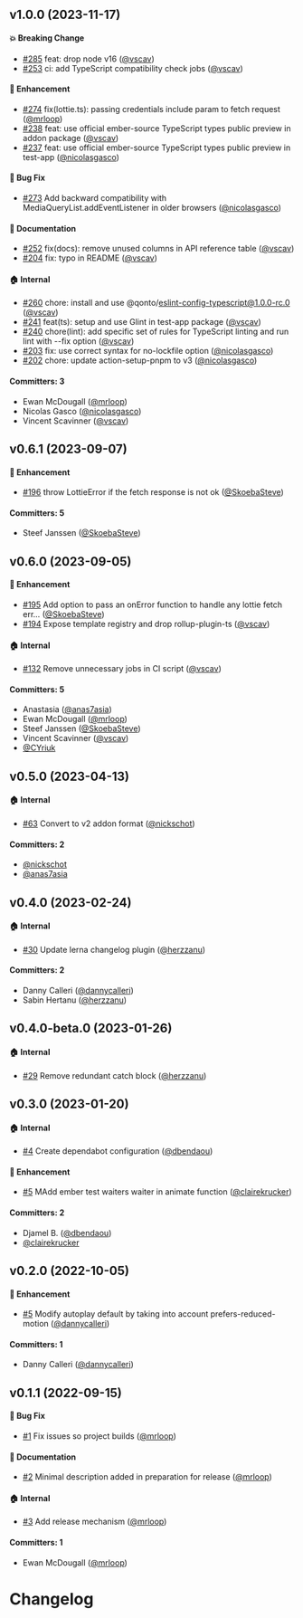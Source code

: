 

## v1.0.0 (2023-11-17)

#### :boom: Breaking Change
* [#285](https://github.com/qonto/ember-lottie/pull/285) feat: drop node v16 ([@vscav](https://github.com/vscav))
* [#253](https://github.com/qonto/ember-lottie/pull/253) ci: add TypeScript compatibility check jobs ([@vscav](https://github.com/vscav))

#### :rocket: Enhancement
* [#274](https://github.com/qonto/ember-lottie/pull/274) fix(lottie.ts): passing credentials include param to fetch request ([@mrloop](https://github.com/mrloop))
* [#238](https://github.com/qonto/ember-lottie/pull/238) feat: use official ember-source TypeScript types public preview in addon package ([@vscav](https://github.com/vscav))
* [#237](https://github.com/qonto/ember-lottie/pull/237) feat: use official ember-source TypeScript types public preview in test-app ([@nicolasgasco](https://github.com/nicolasgasco))

#### :bug: Bug Fix
* [#273](https://github.com/qonto/ember-lottie/pull/273) Add backward compatibility with MediaQueryList.addEventListener in older browsers ([@nicolasgasco](https://github.com/nicolasgasco))

#### :memo: Documentation
* [#252](https://github.com/qonto/ember-lottie/pull/252) fix(docs): remove unused columns in API reference table ([@vscav](https://github.com/vscav))
* [#204](https://github.com/qonto/ember-lottie/pull/204) fix: typo in README ([@vscav](https://github.com/vscav))

#### :house: Internal
* [#260](https://github.com/qonto/ember-lottie/pull/260) chore: install and use @qonto/eslint-config-typescript@1.0.0-rc.0 ([@vscav](https://github.com/vscav))
* [#241](https://github.com/qonto/ember-lottie/pull/241) feat(ts): setup and use Glint in test-app package ([@vscav](https://github.com/vscav))
* [#240](https://github.com/qonto/ember-lottie/pull/240) chore(lint): add specific set of rules for TypeScript linting and run lint with --fix option ([@vscav](https://github.com/vscav))
* [#203](https://github.com/qonto/ember-lottie/pull/203) fix: use correct syntax for no-lockfile option ([@nicolasgasco](https://github.com/nicolasgasco))
* [#202](https://github.com/qonto/ember-lottie/pull/202) chore: update action-setup-pnpm to v3 ([@nicolasgasco](https://github.com/nicolasgasco))

#### Committers: 3
- Ewan McDougall ([@mrloop](https://github.com/mrloop))
- Nicolas Gasco ([@nicolasgasco](https://github.com/nicolasgasco))
- Vincent Scavinner ([@vscav](https://github.com/vscav))


## v0.6.1 (2023-09-07)

#### :rocket: Enhancement
* [#196](https://github.com/qonto/ember-lottie/pull/196) throw LottieError if the fetch response is not ok ([@SkoebaSteve](https://github.com/SkoebaSteve))

#### Committers: 5
- Steef Janssen ([@SkoebaSteve](https://github.com/SkoebaSteve))

## v0.6.0 (2023-09-05)

#### :rocket: Enhancement
* [#195](https://github.com/qonto/ember-lottie/pull/195) Add option to pass an onError function to handle any lottie fetch err… ([@SkoebaSteve](https://github.com/SkoebaSteve))
* [#194](https://github.com/qonto/ember-lottie/pull/194) Expose template registry and drop rollup-plugin-ts ([@vscav](https://github.com/vscav))

#### :house: Internal
* [#132](https://github.com/qonto/ember-lottie/pull/132) Remove unnecessary jobs in CI script ([@vscav](https://github.com/vscav))

#### Committers: 5
- Anastasia ([@anas7asia](https://github.com/anas7asia))
- Ewan McDougall ([@mrloop](https://github.com/mrloop))
- Steef Janssen ([@SkoebaSteve](https://github.com/SkoebaSteve))
- Vincent Scavinner ([@vscav](https://github.com/vscav))
- [@CYriuk](https://github.com/CYriuk)


## v0.5.0 (2023-04-13)

#### :house: Internal

- [#63](https://github.com/qonto/ember-lottie/pull/63) Convert to v2 addon format ([@nickschot](https://github.com/nickschot))

#### Committers: 2

- [@nickschot](https://github.com/nickschot)
- [@anas7asia](https://github.com/anas7asia)

## v0.4.0 (2023-02-24)

#### :house: Internal

- [#30](https://github.com/qonto/ember-lottie/pull/30) Update lerna changelog plugin ([@herzzanu](https://github.com/herzzanu))

#### Committers: 2

- Danny Calleri ([@dannycalleri](https://github.com/dannycalleri))
- Sabin Hertanu ([@herzzanu](https://github.com/herzzanu))

## v0.4.0-beta.0 (2023-01-26)

#### :house: Internal

- [#29](https://github.com/qonto/ember-lottie/pull/29) Remove redundant catch block ([@herzzanu](https://github.com/herzzanu))

## v0.3.0 (2023-01-20)

#### :house: Internal

- [#4](https://github.com/qonto/ember-lottie/pull/4) Create dependabot configuration ([@dbendaou](https://github.com/dbendaou))

#### :rocket: Enhancement

- [#5](https://github.com/qonto/ember-lottie/pull/21) MAdd ember test waiters waiter in animate function ([@clairekrucker](https://github.com/clairekrucker))

#### Committers: 2

- Djamel B. ([@dbendaou](https://github.com/dbendaou))
- [@clairekrucker](https://github.com/clairekrucker)

## v0.2.0 (2022-10-05)

#### :rocket: Enhancement

- [#5](https://github.com/qonto/ember-lottie/pull/5) Modify autoplay default by taking into account prefers-reduced-motion ([@dannycalleri](https://github.com/dannycalleri))

#### Committers: 1

- Danny Calleri ([@dannycalleri](https://github.com/dannycalleri))

## v0.1.1 (2022-09-15)

#### :bug: Bug Fix

- [#1](https://github.com/qonto/ember-lottie/pull/1) Fix issues so project builds ([@mrloop](https://github.com/mrloop))

#### :memo: Documentation

- [#2](https://github.com/qonto/ember-lottie/pull/2) Minimal description added in preparation for release ([@mrloop](https://github.com/mrloop))

#### :house: Internal

- [#3](https://github.com/qonto/ember-lottie/pull/3) Add release mechanism ([@mrloop](https://github.com/mrloop))

#### Committers: 1

- Ewan McDougall ([@mrloop](https://github.com/mrloop))

# Changelog
